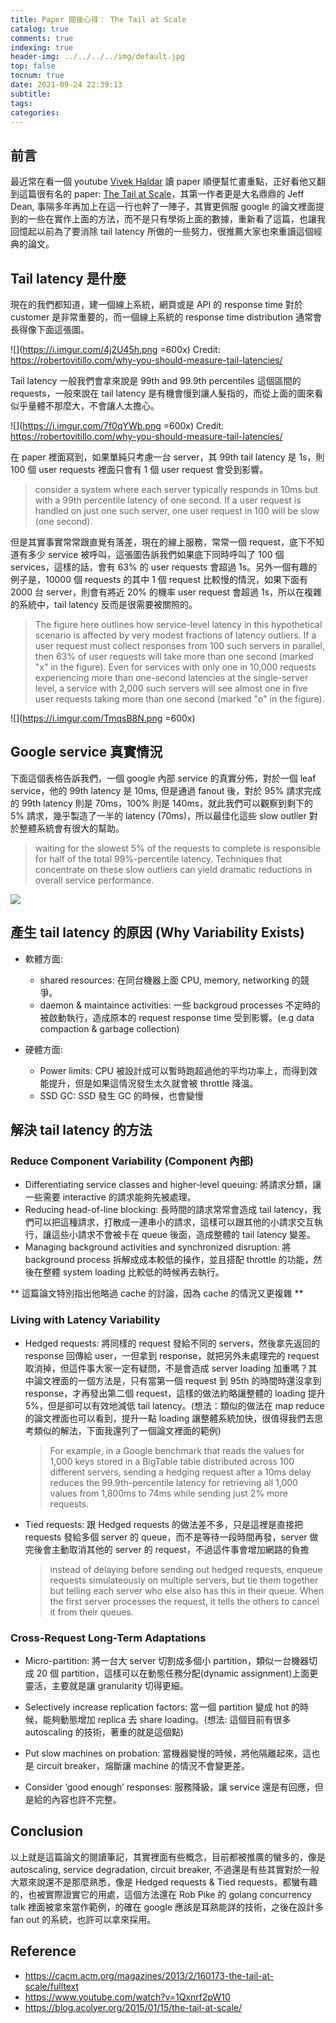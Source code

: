 ```yaml
---
title: Paper 閱後心得： The Tail at Scale
catalog: true
comments: true
indexing: true
header-img: ../../../../img/default.jpg
top: false
tocnum: true
date: 2021-09-24 22:39:13
subtitle:
tags:
categories:
---
```


## 前言

最近常在看一個 youtube [Vivek Haldar](https://www.youtube.com/c/VivekHaldar) 讀 paper 順便幫忙畫重點，正好看他又翻到這篇很有名的 paper: [The Tail at Scale](https://research.google/pubs/pub40801/)，其第一作者更是大名鼎鼎的 Jeff Dean, 事隔多年再加上在這一行也幹了一陣子，其實更佩服 google 的論文裡面提到的一些在實作上面的方法，而不是只有學術上面的數據，重新看了這篇，也讓我回憶起以前為了要消除 tail latency 所做的一些努力，很推薦大家也來重讀這個經典的論文。

## Tail latency 是什麼

現在的我們都知道，建一個線上系統，網頁或是 API 的 response time 對於 customer 是非常重要的，而一個線上系統的 response time distribution 通常會長得像下面這張圖。

![](https://i.imgur.com/4j2U45h.png =600x)
Credit: https://robertovitillo.com/why-you-should-measure-tail-latencies/

Tail latency 一般我們會拿來說是 99th and 99.9th percentiles 這個區間的 requests，一般來說在 tail latency 是有機會慢到讓人髮指的，而從上面的圖來看似乎量體不那麼大，不會讓人太擔心。

![](https://i.imgur.com/7f0qYWb.png =600x)
Credit: https://robertovitillo.com/why-you-should-measure-tail-latencies/

在 paper 裡面寫到，如果單純只考慮一台 server，其 99th tail latency 是 1s，則 100 個 user requests 裡面只會有 1 個 user request 會受到影響。

> consider a system where each server typically responds in 10ms but with a 99th percentile latency of one second. If a user request is handled on just one such server, one user request in 100 will be slow (one second).

但是其實事實常常跟直覺有落差，現在的線上服務，常常一個 request，底下不知道有多少 service 被呼叫，這張圖告訴我們如果底下同時呼叫了 100 個 services，這樣的話，會有 63% 的 user requests 會超過 1s。另外一個有趣的例子是，10000 個 requests 的其中 1 個 request 比較慢的情況，如果下面有 2000 台 server，則會有將近 20% 的機率 user request 會超過 1s，所以在複雜的系統中，tail latency 反而是很需要被關照的。

> The figure here outlines how service-level latency in this hypothetical scenario is affected by very modest fractions of latency outliers. If a user request must collect responses from 100 such servers in parallel, then 63% of user requests will take more than one second (marked "x" in the figure). Even for services with only one in 10,000 requests experiencing more than one-second latencies at the single-server level, a service with 2,000 such servers will see almost one in five user requests taking more than one second (marked "o" in the figure).

![](https://i.imgur.com/TmqsB8N.png =600x)

## Google service 真實情況

下面這個表格告訴我們，一個 google 內部 service 的真實分佈，對於一個 leaf service，他的 99th latency 是 10ms, 但是通過 fanout 後，對於 95% 請求完成的 99th latency 則是 70ms，100% 則是 140ms，就此我們可以觀察到剩下的 5% 請求，幾乎製造了一半的 latency (70ms)，所以最佳化這些 slow outlier 對於整體系統會有很大的幫助。 

> waiting for the slowest 5% of the requests to complete is responsible for half of the total 99%-percentile latency. Techniques that concentrate on these slow outliers can yield dramatic reductions in overall service performance.

![](https://i.imgur.com/HLFXXq4.png)

## 產生 tail latency 的原因 (Why Variability Exists)

- 軟體方面:
  - shared resources: 在同台機器上面 CPU, memory, networking 的競爭。
  - daemon & maintaince activities: 一些 backgroud processes 不定時的被啟動執行，造成原本的 request response time 受到影響。(e.g data compaction & garbage collection)
 
- 硬體方面:
  - Power limits: CPU 被設計成可以暫時跑超過他的平均功率上，而得到效能提升，但是如果這情況發生太久就會被 throttle 降溫。
  - SSD GC: SSD 發生 GC 的時候，也會變慢

## 解決 tail latency 的方法

### Reduce Component Variability (Component 內部)

- Differentiating service classes and higher-level queuing: 將請求分類，讓一些需要 interactive 的請求能夠先被處理。
- Reducing head-of-line blocking: 長時間的請求常常會造成 tail latency，我們可以把這種請求，打散成一連串小的請求，這樣可以跟其他的小請求交互執行，讓這些小請求不會被卡在 queue 後面，造成整體的 tail latency 變差。
- Managing background activities and synchronized disruption: 將 background process 拆解成成本較低的操作，並且搭配 throttle 的功能，然後在整體 system loading 比較低的時候再去執行。 

** 這篇論文特別指出他略過 cache 的討論，因為 cache 的情況又更複雜 **

### Living with Latency Variability

- Hedged requests: 將同樣的 request 發給不同的 servers，然後拿先返回的 response 回傳給 user，一但拿到 response，就把另外未處理完的 request 取消掉，但這件事大家一定有疑問，不是會造成 server loading 加重嗎？其中論文裡面的一個方法是，只有當第一個 request 到 95th 的時間時還沒拿到 response，才再發出第二個 request，這樣的做法約略讓整體的 loading 提升 5%，但是卻可以有效地減低 tail latency。(想法：類似的做法在 map reduce 的論文裡面也可以看到，提升一點 loading 讓整體系統加快，很值得我們去思考類似的解法，下面我還列了一個論文裡面的範例)
  > For example, in a Google benchmark that reads the values for 1,000 keys stored in a BigTable table distributed across 100 different servers, sending a hedging request after a 10ms delay reduces the 99.9th-percentile latency for retrieving all 1,000 values from 1,800ms to 74ms while sending just 2% more requests.

- Tied requests: 跟 Hedged requests 的做法差不多，只是這裡是直接把 requests 發給多個 server 的 queue，而不是等待一段時間再發，server 做完後會主動取消其他的 server 的 request，不過這件事會增加網路的負擔
  > instead of delaying before sending out hedged requests, enqueue requests simulateously on multiple servers, but tie them together but telling each server who else also has this in their queue. When the first server processes the request, it tells the others to cancel it from their queues. 

### Cross-Request Long-Term Adaptations

- Micro-partition: 將一台大 server 切割成多個小 partition，類似一台機器切成 20 個 partition，這樣可以在動態任務分配(dynamic assignment)上面更靈活，主要就是讓 granularity 切得更細。
- Selectively increase replication factors: 當一個 partition 變成 hot 的時候，能夠動態增加 replica 去 share loading。(想法: 這個目前有很多 autoscaling 的技術，著重的就是這個點)
- Put slow machines on probation: 當機器變慢的時候，將他隔離起來，這也是 circuit breaker，熔斷讓 machine 的情況不會變更差。

- Consider ‘good enough’ responses: 服務降級，讓 service 還是有回應，但是給的內容也許不完整。

## Conclusion

以上就是這篇論文的閱讀筆記，其實裡面有些概念，目前都被推廣的蠻多的，像是 autoscaling, service degradation, circuit breaker, 不過還是有些其實對於一般大眾來說還不是那麼熟悉，像是 Hedged requests & Tied requests，都蠻有趣的，也被實際證實它的用處，這個方法還在 Rob Pike 的 golang concurrency talk 裡面被拿來當作範例，的確在 google 應該是耳熟能詳的技術，之後在設計多 fan out 的系統，也許可以拿來採用。


## Reference

- https://cacm.acm.org/magazines/2013/2/160173-the-tail-at-scale/fulltext
- https://www.youtube.com/watch?v=1Qxnrf2pW10
- https://blog.acolyer.org/2015/01/15/the-tail-at-scale/
